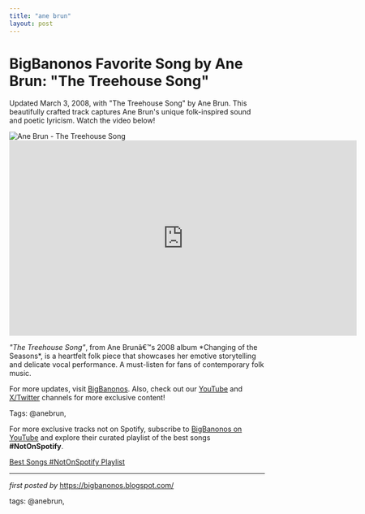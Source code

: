 ```yaml
---
title: "ane brun"
layout: post
---
```

<!-- Title of the Post -->
<h1 >BigBanonos Favorite Song by Ane Brun: "The Treehouse Song"</h1> <!-- Introductory Text -->
<p >Updated March 3, 2008, with "The Treehouse Song" by Ane Brun. This beautifully crafted track captures Ane Brun's unique folk-inspired sound and poetic lyricism. Watch the video below!</p> <!-- Featured Image -->
<div > <img src="https://f4.bcbits.com/img/a1140556118_65" alt="Ane Brun - The Treehouse Song" />
</div> <!-- YouTube Video Embed -->
<div > <iframe width="685" height="385" src="https://www.youtube.com/embed/RIzyh7kFj-s" title="Ane Brun - The Treehouse Song" frameborder="0" allow="accelerometer; autoplay; clipboard-write; encrypted-media; gyroscope; picture-in-picture; web-share" referrerpolicy="strict-origin-when-cross-origin" allowfullscreen></iframe>
</div> <!-- Song Information -->
<div > <p><em>"The Treehouse Song"</em>, from Ane Brunâ€™s 2008 album *Changing of the Seasons*, is a heartfelt folk piece that showcases her emotive storytelling and delicate vocal performance. A must-listen for fans of contemporary folk music.</p>
</div> <!-- Footer Links -->
<div > <p>For more updates, visit <a href="https://bigbanonos.blogspot.com/" target="_blank">BigBanonos</a>. Also, check out our <a href="https://www.youtube.com/@BigBanonos" target="_blank">YouTube</a> and <a href="https://x.com/bigbanonos" target="_blank">X/Twitter</a> channels for more exclusive content!</p>
</div> <!-- Tags -->
<p >Tags: @anebrun,</p>


<!--Subscribe and Playlist Links-->
<div>
    <p>For more exclusive tracks not on Spotify, subscribe to <a href="https://www.youtube.com/@BigBanonos" target="_blank">BigBanonos on YouTube</a> and explore their curated playlist of the best songs <strong>#NotOnSpotify</strong>.</p>
    <p><a href="https://www.youtube.com/playlist?list=PLtuNtuTatqI0kFahUCbtbfenC_ET5O_tr" target="_blank">Best Songs #NotOnSpotify Playlist<br /></a></p></div>

<hr />

<p><em>first posted by</em> <a href="https://bigbanonos.blogspot.com/" rel="noopener" target="_new">https://bigbanonos.blogspot.com/</a></p>

<p>tags: @anebrun,</p>

